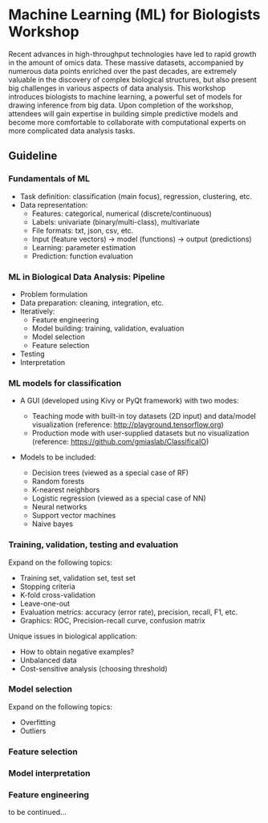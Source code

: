 # Machine Learning (ML) for Biologists Workshop

Recent advances in high-throughput technologies have led to rapid growth in the amount of omics data. These massive datasets, accompanied by numerous data points enriched over the past decades, are extremely valuable in the discovery of complex biological structures, but also present big challenges in various aspects of data analysis. This workshop introduces biologists to machine learning, a powerful set of models for drawing inference from big data.  Upon completion of the workshop, attendees will gain expertise in building simple predictive models and become more comfortable to collaborate with computational experts on more complicated data analysis tasks.

## Guideline

### Fundamentals of ML

* Task definition: classification (main focus), regression, clustering, etc.
* Data representation: 
  * Features: categorical, numerical (discrete/continuous)
  * Labels: univariate (binary/multi-class), multivariate
  * File formats: txt, json, csv, etc.
  * Input (feature vectors) -> model (functions) -> output (predictions)
  * Learning: parameter estimation
  * Prediction: function evaluation
    
### ML in Biological Data Analysis: Pipeline

* Problem formulation
* Data preparation: cleaning, integration, etc.
* Iteratively:
  * Feature engineering
  * Model building: training, validation, evaluation
  * Model selection
  * Feature selection
* Testing
* Interpretation

### ML models for classification

* A GUI (developed using Kivy or PyQt framework) with two modes:
  * Teaching mode with built-in toy datasets (2D input) and data/model visualization 
    (reference: http://playground.tensorflow.org)
  * Production mode with user-supplied datasets but no visualization 
    (reference: https://github.com/gmiaslab/ClassificaIO)

* Models to be included:
  * Decision trees (viewed as a special case of RF)
  * Random forests
  * K-nearest neighbors
  * Logistic regression (viewed as a special case of NN)
  * Neural networks
  * Support vector machines
  * Naive bayes 

### Training, validation, testing and evaluation

Expand on the following topics:
* Training set, validation set, test set
* Stopping criteria
* K-fold cross-validation
* Leave-one-out
* Evaluation metrics: accuracy (error rate), precision, recall, F1, etc.
* Graphics: ROC, Precision-recall curve, confusion matrix

Unique issues in biological application:
* How to obtain negative examples?
* Unbalanced data
* Cost-sensitive analysis (choosing threshold)

### Model selection

Expand on the following topics:
* Overfitting
* Outliers

### Feature selection

### Model interpretation

### Feature engineering


to be continued...
